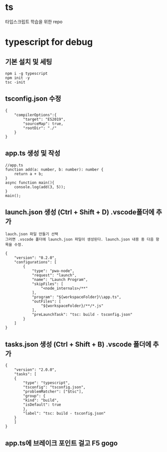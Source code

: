 # ts
타입스크립트 학습을 위한 repo

# typescript for debug
## 기본 설치 및 세팅
    npm i -g typescript
    npm init -y
    tsc -init

## tsconfig.json 수정
    {
        "compilerOptions":{
            "target": "ES2019",
            "sourceMap": true,
            "rootDir": "./"
        }
    }

## app.ts 생성 및 작성
    //app.ts
    function add(a: number, b: number): number {
        return a + b;
    }
    async function main(){
        console.log(add(3, 5));
    }
    main();

## launch.json 생성 (Ctrl + Shift + D) .vscode폴더에 추가
    lauch.json 파일 만들기 선택
    그러면 .vscode 폴더에 launch.json 파일이 생성된다. launch.json 내용 중 다음 항목을 수정.

    {
        "version": "0.2.0",
        "configurations": [
            {
                "type": "pwa-node",
                "request": "launch",
                "name": "Launch Program",
                "skipFiles": [
                    "<node_internals>/**"
                ],
                "program": "${workspaceFolder}\\app.ts",
                "outFiles": [
                    "${workspaceFolder}/**/*.js"
                ],
                "preLaunchTask": "tsc: build - tsconfig.json"
            }
        ]
    }

## tasks.json 생성 (Ctrl + Shift + B) .vscode 폴더에 추가
    {
        "version": "2.0.0",
        "tasks": [
        {
            "type": "typescript",
            "tsconfig": "tsconfig.json",
            "problemMatcher": ["$tsc"],
            "group": {
            "kind": "build",
            "isDefault": true
            },
            "label": "tsc: build - tsconfig.json"
        }
        ]
    }

## app.ts에 브레이크 포인트 걸고 F5 gogo